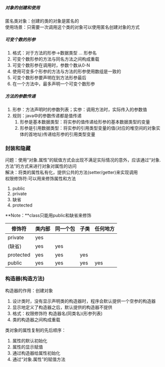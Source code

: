 ##### 对象的创建和使用
匿名类对象：创建的类的对象是匿名的      
使用场景：只需要一次调用这个类的对象可以使用匿名创建对象的方式

##### 可变个数的形参
1. 格式：对于方法的形参->数据类型 ... 形参名
2. 可变个数形参的方法与同名方法之间构成重载
3. 可变个数形参在调用时，参数个数从0-N
4. 使用可变多个形参的方法与方法的形参使用数组是一致的
5. 可变个数形参要声明在到方法形参最后
6. 在一个方法中，最多声明一个可变个数形参

##### 方法的参数传递
1. 形参：方法声明时的参数列表；实参：调用方法时，实际传入的参数值
2. 规则：java中的参数传递都是值传递
   1. 形参是基本数据类型：将实参的值传递给形参的基本数据类型的变量
   2. 形参是引用数据类型：将实参的引用类型变量的值(对应的堆空间的对象实体的首地址)传递给形参的引用类型变量

### 封装和隐藏
问题：使用“对象.属性”的赋值方式会出现不满足实际情况的意外，应该通过“对象.方法”的方式来进行对象对属性的访问      
解决：将类的属性私有化，提供公共的方法(setter/getter)来实现调用      
权限修饰符:可以用来修饰属性和方法
1. public
2. private
3. 缺省
4. protected

**Note：**class只能用public和缺省来修饰

| 修饰符 | 类内部 | 同一个包 | 子类 | 任何地方 |
|---|---|---|---|---|
| private | yes ||||
| (缺省) | yes | yes |||
| protected | yes | yes | yes ||
| public | yes | yes | yes | yes |

### 构造器(构造方法)
构造器的作用：创建对象
1. 设计类时，没有显示声明类的构造器时，程序会默认提供一个空参的构造器
2. 显示地定义了构造器之后，默认提供的构造器不提供
3. 格式：权限修饰符 构造器名(同类名)(形参列表)
4. 类的构造器之间构成重载

类对象的属性复制的先后顺序：
1. 属性的默认初始化
2. 属性的显示赋值
3. 通过构造器给属性初始化
4. 通过“对象.属性”的赋值方法
